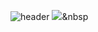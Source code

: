 ![header](https://capsule-render.vercel.app/api?type=waving&color=0:c31432,100:240b36&height=200&section=header&text=Welcome&fontSize=70&desc=changmok's%20github%20profile&fontAlign=21&fontAlignY=30&descAlign=18&descAlignY=50)
<img src="https://img.shields.io/badge/Python-3766AB?style=flat-square&logo=Python&logoColor=white"/></a>&nbsp 
